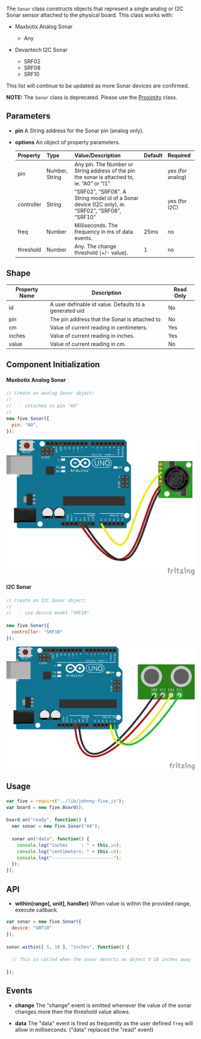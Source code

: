 The `Sonar` class constructs objects that represent a single analog or I2C Sonar sensor attached to the physical board. This class works with: 

- Maxbotix Analog Sonar 
  - Any

- Devantech I2C Sonar
  - SRF02
  - SRF08
  - SRF10


This list will continue to be updated as more Sonar devices are confirmed.

**NOTE:** The `Sonar` class is deprecated. Please use the [Proximity](https://github.com/rwaldron/johnny-five/wiki/proximity) class.

## Parameters


- **pin** A String address for the Sonar pin (analog only).

- **options** An object of property parameters.

  | Property | Type           | Value/Description                                                                        | Default | Required         |
  |---------------|----------------|----------------------------------|------------------------------------------------------------------------------------|------------------|
  | pin           | Number, String | Any pin. The Number or String address of the pin the sonar is attached to, ie. “A0” or “I1” || yes (for analog) |
  | controller        | String         | “SRF02”, “SRF08”.  A String model id of a Sonar device (I2C only), ie. “SRF02”, “SRF08”, “SRF10”      || yes (for I2C)    |
  | freq          | Number         | Milliseconds. The frequency in ms of data events. | 25ms                               | no               |
  | threshold     | Number         | Any. The change threshold (+/- value). |1                                    | no               |





## Shape

| Property Name | Description | Read Only |
|---------------| ----------- | ----------|
| id | A user definable id value. Defaults to a generated uid | No |
| pin | The pin address that the Sonar is attached to | No |
| cm | Value of current reading in centimeters. | Yes |
| inches | Value of current reading in inches. | Yes |
| value | Value of current reading in cm. | No |


## Component Initialization

#### Maxbotix Analog Sonar

```js
// Create an analog Sonar object:
// 
//   - attached to pin "A0"
//
new five.Sonar({
  pin: "A0", 
});
```

![Sonar](https://github.com/rwaldron/johnny-five/raw/master/docs/breadboard/sonar.png)


#### I2C Sonar

```js
// Create an I2C Sonar object:
// 
//   - use device model "SRF10"

new five.Sonar({
  controller: "SRF10"
});
```

![Sonar I2C](https://github.com/rwaldron/johnny-five/raw/master/docs/breadboard/sonar-srf10.png)


## Usage
```js
var five = require("../lib/johnny-five.js");
var board = new five.Board();

board.on("ready", function() {
  var sonar = new five.Sonar("A0");

  sonar.on("data", function() {
    console.log("inches     : " + this.in);
    console.log("centimeters: " + this.cm);
    console.log("-----------------------");
  });
});

```


## API

- **within(range[, unit], handler)** When value is within the provided range, execute callback. 
```js
var sonar = new five.Sonar({
  device: "SRF10"
});

sonar.within([ 5, 10 ], "inches", function() {
  
  // This is called when the sonar detects an object 5-10 inches away

});

```

## Events

- **change** The "change" event is emitted whenever the value of the sonar changes more then the threshold value allows.

- **data** The "data" event is fired as frequently as the user defined `freq` will allow in milliseconds. ("data" replaced the "read" event)
